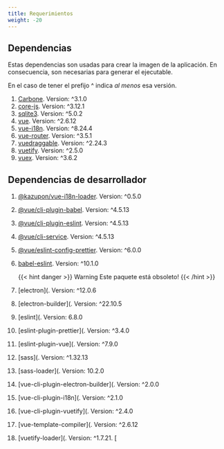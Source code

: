 ```yaml
---
title: Requerimientos
weight: -20
---
```


## Dependencias

Estas dependencias son usadas para crear la imagen de la aplicación. En consecuencia, son necesarias para generar el ejecutable.

En el caso de tener el prefijo ^ indica *al menos* esa versión.

1. [Carbone](https://www.npmjs.com/package/carbone). Version: ^3.1.0
1. [core-js](https://www.npmjs.com/package/core-js). Version: ^3.12.1
1. [sqlite3](https://www.npmjs.com/package/sqlite3). Version: ^5.0.2
1. [vue](https://www.npmjs.com/package/vue). Version: ^2.6.12
1. [vue-i18n](https://www.npmjs.com/package/vue-i18n). Version: ^8.24.4
1. [vue-router](https://www.npmjs.com/package/vue-router). Version: ^3.5.1
1. [vuedraggable](https://www.npmjs.com/package/vuedraggable). Version: ^2.24.3
1. [vuetify](https://www.npmjs.com/package/vuetify). Version: ^2.5.0
1. [vuex](https://www.npmjs.com/package/vuex). Version: ^3.6.2

## Dependencias de desarrollador

1. [@kazupon/vue-i18n-loader](https://www.npmjs.com/package/@kazupon/vue-i18n-loader). Version: ^0.5.0
1. [@vue/cli-plugin-babel](https://www.npmjs.com/package/@vue/cli-plugin-babel). Version: ^4.5.13
1. [@vue/cli-plugin-eslint](https://www.npmjs.com/package/@vue/cli-plugin-eslint). Version: ^4.5.13
1. [@vue/cli-service](https://www.npmjs.com/package/@vue/cli-service). Version: ^4.5.13
1. [@vue/eslint-config-prettier](https://www.npmjs.com/package/@vue/eslint-config-prettier). Version: ^6.0.0
1. [babel-eslint](https://www.npmjs.com/package/babel-eslint). Version: ^10.1.0

    {{< hint danger >}} Warning
    Este paquete está obsoleto! {{< /hint >}}

3. [electron](. Version: ^12.0.6
4. [electron-builder](. Version: ^22.10.5
5. [eslint](. Version: 6.8.0
6. [eslint-plugin-prettier](. Version: ^3.4.0
7. [eslint-plugin-vue](. Version: ^7.9.0
8. [sass](. Version: ^1.32.13
9. [sass-loader](. Version: 10.2.0
10. [vue-cli-plugin-electron-builder](. Version: ^2.0.0
11. [vue-cli-plugin-i18n](. Version: ^2.1.0
12. [vue-cli-plugin-vuetify](. Version: ^2.4.0
13. [vue-template-compiler](. Version: ^2.6.12
14. [vuetify-loader](. Version: ^1.7.21. [